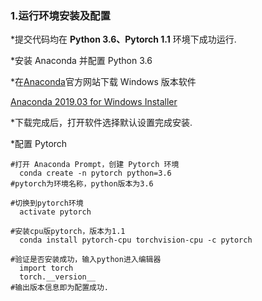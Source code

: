 

### 1.运行环境安装及配置
   \*提交代码均在 **Python 3.6、Pytorch 1.1** 环境下成功运行.

   \*安装 Anaconda 并配置 Python 3.6
  
   \*在[Anaconda](https://www.anaconda.com/)官方网站下载 Windows 版本软件
  
   [Anaconda 2019.03 for Windows Installer](https://repo.anaconda.com/archive/Anaconda3-2019.03-Windows-x86_64.exe)
  
   \*下载完成后，打开软件选择默认设置完成安装.
  
  
   \*配置 Pytorch 
  ```
  #打开 Anaconda Prompt，创建 Pytorch 环境
    conda create -n pytorch python=3.6
  #pytorch为环境名称，python版本为3.6
  
  #切换到pytorch环境
    activate pytorch
  
  #安装cpu版pytorch，版本为1.1
    conda install pytorch-cpu torchvision-cpu -c pytorch
  
  #验证是否安装成功，输入python进入编辑器
    import torch
    torch.__version__
  #输出版本信息即为配置成功.
  ```
  
